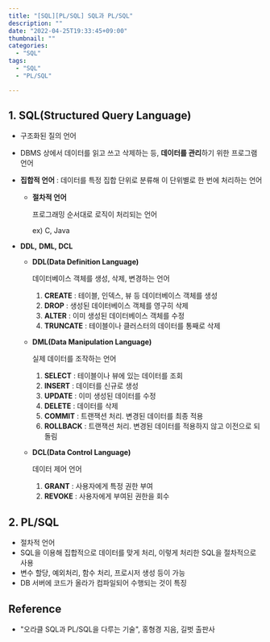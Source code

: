 ```yaml
---
title: "[SQL][PL/SQL] SQL과 PL/SQL"
description: ""
date: "2022-04-25T19:33:45+09:00"
thumbnail: ""
categories:
  - "SQL"
tags:
  - "SQL"
  - "PL/SQL"

---
```

<!--more-->

## 1. SQL(Structured Query Language)

- 구조화된 질의 언어
- DBMS 상에서 데이터를 읽고 쓰고 삭제하는 등, **데이터를 관리**하기 위한 프로그램 언어
- **집합적 언어** : 데이터를 특정 집합 단위로 분류해 이 단위별로 한 번에 처리하는 언어
    - **절차적 언어**
        
        프로그래밍 순서대로 로직이 처리되는 언어
        
        ex) C, Java
        
- **DDL,** **DML, DCL**
    - **DDL(Data Definition Language)**
        
        데이터베이스 객체를 생성, 삭제, 변경하는 언어
        
        1. **CREATE** : 테이블, 인덱스, 뷰 등 데이터베이스 객체를 생성
        2. **DROP** : 생성된 데이터베이스 객체를 영구히 삭제
        3. **ALTER** : 이미 생성된 데이터베이스 객체를 수정
        4. **TRUNCATE** : 테이블이나 클러스터의 데이터를  통째로 삭제
    - **DML(Data Manipulation Language)**
        
        실제 데이터를 조작하는 언어
        
        1. **SELECT** : 테이블이나 뷰에 있는 데이터를 조회
        2. **INSERT** : 데이터를 신규로 생성
        3. **UPDATE** : 이미 생성된 데이터를 수정
        4. **DELETE** : 데이터를 삭제
        5. **COMMIT** : 트랜잭션 처리. 변경된 데이터를 최종 적용
        6. **ROLLBACK** : 트랜잭션 처리. 변경된 데이터를 적용하지 않고 이전으로 되돌림
    - **DCL(Data Control Language)**
        
        데이터 제어 언어
        
        1. **GRANT** : 사용자에게 특정 권한 부여
        2. **REVOKE** : 사용자에게 부여된 권한을 회수

## 2. PL/SQL

- 절차적 언어
- SQL을 이용해 집합적으로 데이터를 맞게 처리, 이렇게 처리한 SQL을 절차적으로 사용
- 변수 할당, 예외처리, 함수 처리, 프로시저 생성 등이 가능
- DB 서버에 코드가 올라가 컴파일되어 수행되는 것이 특징

## Reference

- "오라클 SQL과 PL/SQL을 다루는 기술", 홍형경 지음, 길벗 출판사